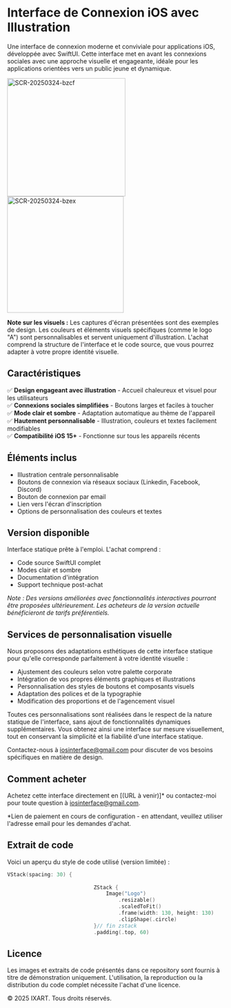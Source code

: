 # Interface de Connexion iOS avec Illustration

Une interface de connexion moderne et conviviale pour applications iOS, développée avec SwiftUI. Cette interface met en avant les connexions sociales avec une approche visuelle et engageante, idéale pour les applications orientées vers un public jeune et dynamique.

<img width="274" alt="SCR-20250324-bzcf" src="https://github.com/user-attachments/assets/44bfd91d-8aa0-4cb5-9d50-f4cb29a9f13c" />
<img width="270" alt="SCR-20250324-bzex" src="https://github.com/user-attachments/assets/ad79d26e-3a52-4600-8cee-0e9f82f5ceb7" />


**Note sur les visuels :** Les captures d'écran présentées sont des exemples de design. Les couleurs et éléments visuels spécifiques (comme le logo "A") sont personnalisables et servent uniquement d'illustration. L'achat comprend la structure de l'interface et le code source, que vous pourrez adapter à votre propre identité visuelle.


## Caractéristiques
✅ **Design engageant avec illustration** - Accueil chaleureux et visuel pour les utilisateurs  
✅ **Connexions sociales simplifiées** - Boutons larges et faciles à toucher  
✅ **Mode clair et sombre** - Adaptation automatique au thème de l'appareil  
✅ **Hautement personnalisable** - Illustration, couleurs et textes facilement modifiables  
✅ **Compatibilité iOS 15+** - Fonctionne sur tous les appareils récents

## Éléments inclus
- Illustration centrale personnalisable
- Boutons de connexion via réseaux sociaux (Linkedin, Facebook, Discord)
- Bouton de connexion par email
- Lien vers l'écran d'inscription
- Options de personnalisation des couleurs et textes

## Version disponible
Interface statique prête à l'emploi. L'achat comprend :
- Code source SwiftUI complet
- Modes clair et sombre
- Documentation d'intégration
- Support technique post-achat

*Note : Des versions améliorées avec fonctionnalités interactives pourront être proposées ultérieurement. Les acheteurs de la version actuelle bénéficieront de tarifs préférentiels.*

## Services de personnalisation visuelle
Nous proposons des adaptations esthétiques de cette interface statique pour qu'elle corresponde parfaitement à votre identité visuelle :
- Ajustement des couleurs selon votre palette corporate
- Intégration de vos propres éléments graphiques et illustrations
- Personnalisation des styles de boutons et composants visuels
- Adaptation des polices et de la typographie
- Modification des proportions et de l'agencement visuel

Toutes ces personnalisations sont réalisées dans le respect de la nature statique de l'interface, sans ajout de fonctionnalités dynamiques supplémentaires. Vous obtenez ainsi une interface sur mesure visuellement, tout en conservant la simplicité et la fiabilité d'une interface statique.

Contactez-nous à iosinterface@gmail.com pour discuter de vos besoins spécifiques en matière de design.


## Comment acheter

Achetez cette interface directement en [(URL à venir)]* ou contactez-moi pour toute question à iosinterface@gmail.com.

*Lien de paiement en cours de configuration - en attendant, veuillez utiliser l'adresse email pour les demandes d'achat.

## Extrait de code
Voici un aperçu du style de code utilisé (version limitée) :
```swift
VStack(spacing: 30) {
                            
                            ZStack {
                                Image("Logo")
                                    .resizable()
                                    .scaledToFit()
                                    .frame(width: 130, height: 130)
                                    .clipShape(.circle)
                            }// fin zstack
                            .padding(.top, 60)
```

## Licence

Les images et extraits de code présentés dans ce repository sont fournis à titre de démonstration uniquement. L'utilisation, la reproduction ou la distribution du code complet nécessite l'achat d'une licence.

© 2025 IXART. Tous droits réservés.
